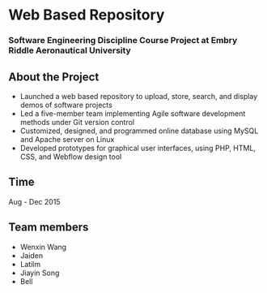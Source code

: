 # Web Based Repository 
### Software Engineering Discipline Course Project at Embry Riddle Aeronautical University

## About the Project
* Launched a web based repository to upload, store, search, and display demos of software projects
*	Led a five-member team implementing Agile software development methods under Git version control
*	Customized, designed, and programmed online database using MySQL and Apache server on Linux
*	Developed prototypes for graphical user interfaces, using PHP, HTML, CSS, and Webflow design tool

## Time
Aug - Dec 2015

## Team members
* Wenxin Wang
* Jaiden
* Latilm
* Jiayin Song
* Bell
